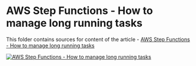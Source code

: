 # AWS Step Functions - How to manage long running tasks

This folder contains sources for content of the article - [AWS Step Functions - How to manage long running tasks](https://hands-on.cloud/aws-step-functions-how-to-manage-long-running-tasks/)

[![AWS Step Functions - How to manage long running tasks](https://hands-on.cloud/aws-step-functions-how-to-manage-long-running-tasks/AWS-Step-Functions-How-to-manage-long-running-tasks.png)](https://hands-on.cloud/aws-step-functions-how-to-manage-long-running-tasks/)
